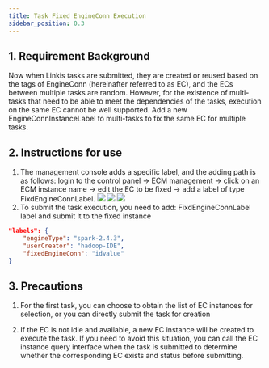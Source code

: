 ```yaml
---
title: Task Fixed EngineConn Execution
sidebar_position: 0.3
---
```


## 1. Requirement Background
Now when Linkis tasks are submitted, they are created or reused based on the tags of EngineConn (hereinafter referred to as EC), and the ECs between multiple tasks are random. However, for the existence of multi-tasks that need to be able to meet the dependencies of the tasks, execution on the same EC cannot be well supported. Add a new EngineConnInstanceLabel to multi-tasks to fix the same EC for multiple tasks.

## 2. Instructions for use
1. The management console adds a specific label, and the adding path is as follows: login to the control panel -> ECM management -> click on an ECM instance name -> edit the EC to be fixed -> add a label of type FixdEngineConnLabel.
![](/Images/feature/ecm.png)
![](/Images/feature/ec.png)
![](/Images/feature/label.png)
2. To submit the task execution, you need to add: FixdEngineConnLabel label and submit it to the fixed instance
```json
"labels": {
    "engineType": "spark-2.4.3",
    "userCreator": "hadoop-IDE",
    "fixedEngineConn": "idvalue"
}
```
## 3. Precautions
1. For the first task, you can choose to obtain the list of EC instances for selection, or you can directly submit the task for creation

2. If the EC is not idle and available, a new EC instance will be created to execute the task. If you need to avoid this situation, you can call the EC instance query interface when the task is submitted to determine whether the corresponding EC exists and status before submitting.